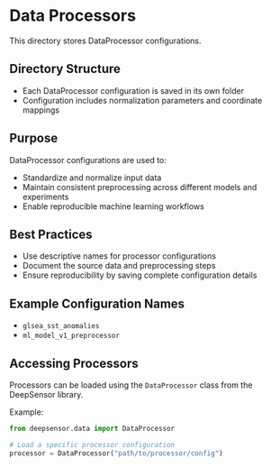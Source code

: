 # Data Processors

This directory stores DataProcessor configurations. 

## Directory Structure

- Each DataProcessor configuration is saved in its own folder
- Configuration includes normalization parameters and coordinate mappings

## Purpose

DataProcessor configurations are used to:
- Standardize and normalize input data
- Maintain consistent preprocessing across different models and experiments
- Enable reproducible machine learning workflows

## Best Practices

- Use descriptive names for processor configurations
- Document the source data and preprocessing steps
- Ensure reproducibility by saving complete configuration details

## Example Configuration Names

- `glsea_sst_anomalies`
- `ml_model_v1_preprocessor`

## Accessing Processors

Processors can be loaded using the `DataProcessor` class from the DeepSensor library.

Example:
```python
from deepsensor.data import DataProcessor

# Load a specific processor configuration
processor = DataProcessor("path/to/processor/config")